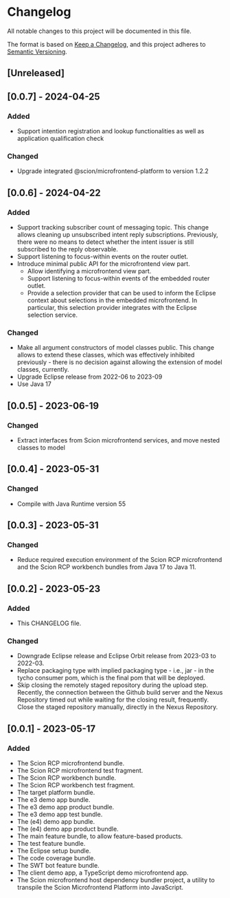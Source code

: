 # Changelog

All notable changes to this project will be documented in this file.

The format is based on [Keep a Changelog](https://keepachangelog.com/en/1.0.0/),
and this project adheres to [Semantic Versioning](https://semver.org/spec/v2.0.0.html).

## [Unreleased]

## [0.0.7] - 2024-04-25

### Added

- Support intention registration and lookup functionalities as well as application qualification check

### Changed

- Upgrade integrated @scion/microfrontend-platform to version 1.2.2

## [0.0.6] - 2024-04-22

### Added

- Support tracking subscriber count of messaging topic. This change allows cleaning up unsubscribed intent reply subscriptions. Previously, there were no means to detect whether the intent issuer is still subscribed to the reply observable.
- Support listening to focus-within events on the router outlet.
- Introduce minimal public API for the microfrontend view part.
  - Allow identifying a microfrontend view part.
  - Support listening to focus-within events of the embedded router outlet.
  - Provide a selection provider that can be used to inform the Eclipse context about selections in the embedded microfrontend. In particular, this selection provider integrates with the Eclipse selection service.

### Changed

- Make all argument constructors of model classes public. This change allows to extend these classes, which was effectively inhibited previously - there is no decision against allowing the extension of model classes, currently.
- Upgrade Eclipse release from 2022-06 to 2023-09
- Use Java 17

## [0.0.5] - 2023-06-19

### Changed

- Extract interfaces from Scion microfrontend services, and move nested classes to model

## [0.0.4] - 2023-05-31

### Changed

- Compile with Java Runtime version 55

## [0.0.3] - 2023-05-31

### Changed

- Reduce required execution environment of the Scion RCP microfrontend and the Scion RCP workbench bundles from Java 17 to Java 11.

## [0.0.2] - 2023-05-23

### Added

- This CHANGELOG file.

### Changed

- Downgrade Eclipse release and Eclipse Orbit release from 2023-03 to 2022-03.
- Replace packaging type with implied packaging type - i.e., jar - in the tycho consumer pom, which is the final pom that will be deployed.
- Skip closing the remotely staged repository during the upload step. Recently, the connection between the Github build server and the Nexus Repository timed out while waiting for the closing result, frequently. Close the staged repository manually, directly in the Nexus Repository.

## [0.0.1] - 2023-05-17

### Added

- The Scion RCP microfrontend bundle.
- The Scion RCP microfrontend test fragment.
- The Scion RCP workbench bundle.
- The Scion RCP workbench test fragment.
- The target platform bundle.
- The e3 demo app bundle.
- The e3 demo app product bundle.
- The e3 demo app test bundle.
- The (e4) demo app bundle.
- The (e4) demo app product bundle.
- The main feature bundle, to allow feature-based products.
- The test feature bundle.
- The Eclipse setup bundle.
- The code coverage bundle.
- The SWT bot feature bundle.
- The client demo app, a TypeScript demo microfrontend app.
- The Scion microfrontend host dependency bundler project, a utility to transpile the Scion Microfrontend Platform into JavaScript.


